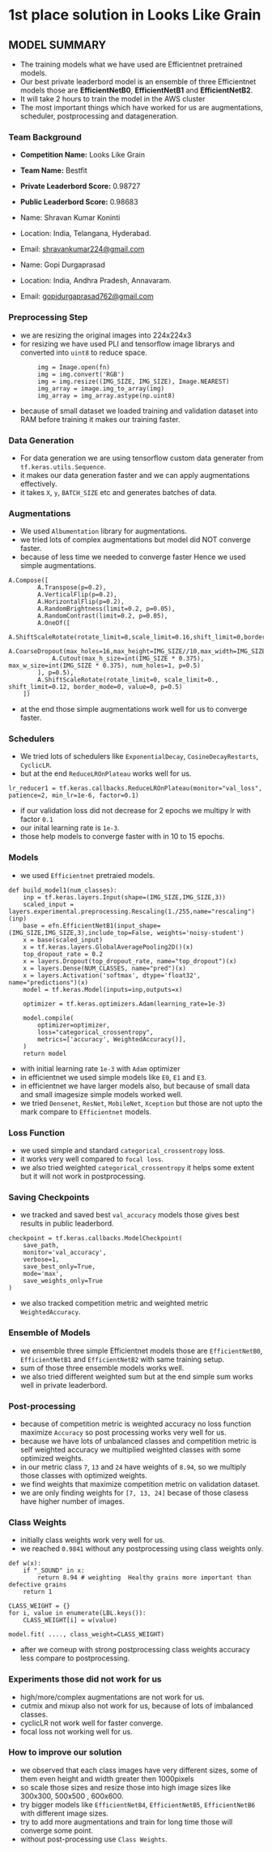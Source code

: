 # 1st place solution in Looks Like Grain

## MODEL SUMMARY

- The training models what we have used are Efficientnet pretrained models.
- Our best private leaderbord model is an ensemble of three Efficientnet models those are **EfficientNetB0**, **EfficientNetB1** and **EfficientNetB2**.
- It will take 2 hours to train the model in the AWS cluster
- The most important things which have worked for us are augmentations, scheduler, postprocessing and datageneration.

### Team Background

- **Competition Name:** Looks Like Grain
- **Team Name:** Bestfit
- **Private Leaderbord Score:** 0.98727
- **Public Leaderbord Score:** 0.98683

- Name: Shravan Kumar Koninti
- Location: India, Telangana, Hyderabad.
- Email: shravankumar224@gmail.com

- Name: Gopi Durgaprasad
- Location: India, Andhra Pradesh, Annavaram.
- Email: gopidurgaprasad762@gmail.com

### Preprocessing Step
- we are resizing the original images into 224x224x3 
- for resizing we have used PLI and tensorflow image librarys and converted into `uint8` to reduce space.
```
        img = Image.open(fn)
        img = img.convert('RGB')
        img = img.resize((IMG_SIZE, IMG_SIZE), Image.NEAREST)
        img_array = image.img_to_array(img)
        img_array = img_array.astype(np.uint8)
```
- because of small dataset we loaded training and validation dataset into RAM before training it makes our training faster.

### Data Generation
- For data generation we are using tensorflow custom data generater from `tf.keras.utils.Sequence`.
- it makes our data generation faster and we can apply augmentations effectively. 
- it takes `X`, `y`, `BATCH_SIZE` etc and generates batches of data.

### Augmentations
- We used `Albumentation` library for augmentations.
- we tried lots of complex augmentations but model did NOT converge faster.
- because of less time we needed to converge faster Hence we used simple augmentations.
```
A.Compose([
        A.Transpose(p=0.2),
        A.VerticalFlip(p=0.2),
        A.HorizontalFlip(p=0.2),
        A.RandomBrightness(limit=0.2, p=0.05),
        A.RandomContrast(limit=0.2, p=0.05),
        A.OneOf([
            A.ShiftScaleRotate(rotate_limit=8,scale_limit=0.16,shift_limit=0,border_mode=0,value=0,p=0.5),
            A.CoarseDropout(max_holes=16,max_height=IMG_SIZE//10,max_width=IMG_SIZE//10,fill_value=0,p=0.5),
            A.Cutout(max_h_size=int(IMG_SIZE * 0.375), max_w_size=int(IMG_SIZE * 0.375), num_holes=1, p=0.5)
        ], p=0.5),
        A.ShiftScaleRotate(rotate_limit=0, scale_limit=0., shift_limit=0.12, border_mode=0, value=0, p=0.5)
    ])
```
- at the end those simple augmentations work well for us to converge faster.

### Schedulers
- We tried lots of schedulers like `ExponentialDecay`, `CosineDecayRestarts`, `CyclicLR`.
- but at the end `ReduceLROnPlateau` works well for us.
```
lr_reducer1 = tf.keras.callbacks.ReduceLROnPlateau(monitor="val_loss", patience=2, min_lr=1e-6, factor=0.1)
```
- if our validation loss did not decrease for 2 epochs we multipy lr with factor `0.1`
- our inital learning rate is `1e-3`.
- those help models to converge faster with in 10 to 15 epochs.

### Models
- we used `Efficientnet` pretraied models.
```
def build_model1(num_classes):
    inp = tf.keras.layers.Input(shape=(IMG_SIZE,IMG_SIZE,3))
    scaled_input = layers.experimental.preprocessing.Rescaling(1./255,name="rescaling")(inp)
    base = efn.EfficientNetB1(input_shape=(IMG_SIZE,IMG_SIZE,3),include_top=False, weights='noisy-student')
    x = base(scaled_input)
    x = tf.keras.layers.GlobalAveragePooling2D()(x)
    top_dropout_rate = 0.2
    x = layers.Dropout(top_dropout_rate, name="top_dropout")(x)
    x = layers.Dense(NUM_CLASSES, name="pred")(x)
    x = layers.Activation('softmax', dtype='float32', name="predictions")(x)
    model = tf.keras.Model(inputs=inp,outputs=x)

    optimizer = tf.keras.optimizers.Adam(learning_rate=1e-3)

    model.compile(
        optimizer=optimizer, 
        loss="categorical_crossentropy",
        metrics=['accuracy', WeightedAccuracy()],
    )
    return model
```
- with initial learning rate `1e-3` with `Adam` optimizer
- in efficientnet we used simple models like `E0`, `E1` and `E3`.
- in efficientnet we have larger models also, but because of small data and small imagesize simple models worked well.
- we tried `Densenet`, `ResNet`, `MobileNet`, `Xception` but those are not upto the mark compare to `Efficientnet` models.

### Loss Function
- we used simple and standard `categorical_crossentropy` loss.
- it works very well compared to `focal loss`.
- we also tried weighted `categorical_crossentropy` it helps some extent but it will not work in postprocessing.

### Saving Checkpoints
- we tracked and saved best `val_accuracy` models those gives best results in public leaderbord.
```
checkpoint = tf.keras.callbacks.ModelCheckpoint(
    save_path, 
    monitor='val_accuracy', 
    verbose=1, 
    save_best_only=True, 
    mode='max', 
    save_weights_only=True
)
```
- we also tracked competition metric and weighted metric `WeightedAccuracy`.

### Ensemble of Models
- we ensemble three simple Efficientnet models those are `EfficientNetB0`, `EfficientNetB1` and `EfficientNetB2` with same training setup.
- sum of those three ensemble models works well.
- we also tried different weighted sum but at the end simple sum works well in private leaderbord.

### Post-processing
- because of competition metric is weighted accuracy no loss function maximize `Accuracy` so post processing works very well for us.
- because we have lots of unbalanced classes and competition metric is self weighted accuracy we multiplied weighted classes with some optimized weights.
- in our metric class `7`, `13` and `24` have weights of `8.94`, so we multiply those classes with optimized weights.
- we find weights that maximize competition metric on validation dataset.
- we are only finding weights for `[7, 13, 24]` becase of those clasess have higher number of images.

### Class Weights
- initially class weights work very well for us.
- we reached `0.9841` without any postprocessing using class weights only.

```
def w(x):
    if "_SOUND" in x:
        return 8.94 # weighting  Healthy grains more important than defective grains
    return 1

CLASS_WEIGHT = {}
for i, value in enumerate(LBL.keys()):
    CLASS_WEIGHT[i] = w(value)

model.fit( ...., class_weight=CLASS_WEIGHT)
```
- after we comeup with strong postprocessing class weights accuracy less compare to postprocessing.

### Experiments those did not work for us
- high/more/complex augmentations are not work for us.
- cutmix and mixup also not work for us, because of lots of imbalanced classes.
- cyclicLR not work well for faster converge.
- focal loss not working well for us.


### How to improve our solution
- we observed that each class images have very different sizes, some of them even height and width greater then 1000pixels
- so scale those sizes and resize those into high image sizes like 300x300, 500x500 , 600x600.
- try bigger models like `EfficientNetB4`, `EfficientNetB5`, `EfficientNetB6` with different image sizes.
- try to add more augmentations and train for long time those will converge some point.
- without post-processing use `Class Weights`.



